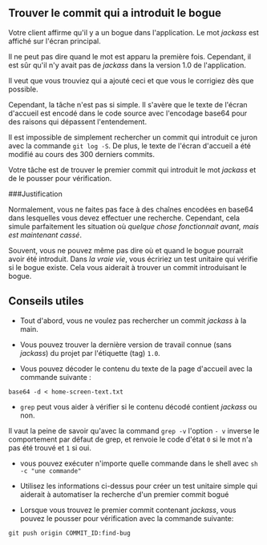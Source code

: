 ## Trouver le commit qui a introduit le bogue
Votre client affirme qu'il y a un bogue dans l'application. Le mot *jackass* est affiché sur l'écran principal.

Il ne peut pas dire quand le mot est apparu la première fois. Cependant, il est sûr qu'il n'y avait pas de *jackass* dans la version 1.0 de l'application.

Il veut que vous trouviez qui a ajouté ceci et que vous le corrigiez dès que possible.

Cependant, la tâche n'est pas si simple. Il s'avère que le texte de l'écran d'accueil est encodé dans le code source avec l'encodage base64 pour des raisons qui dépassent l'entendement.

Il est impossible de simplement rechercher un commit qui introduit ce juron avec la commande `git log -S`. De plus, le texte de l'écran d'accueil a été modifié au cours des 300 derniers commits.

Votre tâche est de trouver le premier commit qui introduit le mot *jackass* et de le pousser pour vérification.

###Justification

Normalement, vous ne faites pas face à des chaînes encodées en base64 dans lesquelles vous devez effectuer une recherche. Cependant, cela simule parfaitement les situation où *quelque chose fonctionnait avant, mais est maintenant cassé*.

Souvent, vous ne pouvez même pas dire où et quand le bogue pourrait avoir été introduit. Dans *la vraie vie*, vous écririez un test unitaire qui vérifie si le bogue existe. Cela vous aiderait à trouver un commit introduisant le bogue.

## Conseils utiles
 
* Tout d'abord, vous ne voulez pas rechercher un commit *jackass* à la main.
 
* Vous pouvez trouver la dernière version de travail connue (sans *jackass*) du projet par l'étiquette (tag) `1.0`.
 
* Vous pouvez décoder le contenu du texte de la page d'accueil avec la commande suivante :
        
`base64 -d < home-screen-text.txt`
 
* `grep` peut vous aider à vérifier si le contenu décodé contient *jackass* ou non. 

Il vaut la peine de savoir qu'avec la command `grep -v` l'option `- v` inverse le comportement par défaut de grep, et renvoie le code d'état `0` si le mot n'a pas été trouvé et `1` si oui.
 
* vous pouvez exécuter n'importe quelle commande dans le shell avec `sh -c "une commande"`
 
* Utilisez les informations ci-dessus pour créer un test unitaire simple qui aiderait à automatiser la recherche d'un premier commit bogué
 
* Lorsque vous trouvez le premier commit contenant *jackass*, vous pouvez le pousser pour vérification avec la commande suivante: 
        
`git push origin COMMIT_ID:find-bug`
